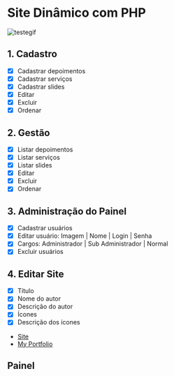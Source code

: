 # Site Dinâmico com PHP

![testegif](https://user-images.githubusercontent.com/44850549/61841250-6d001880-ae6a-11e9-829f-5601f1b889e9.gif)

## 1. Cadastro
- [x] Cadastrar depoimentos
- [x] Cadastrar serviços
- [x] Cadastrar slides
- [x] Editar
- [x] Excluir
- [x] Ordenar

## 2. Gestão
- [x] Listar depoimentos
- [x] Listar serviços
- [x] Listar slides
- [x] Editar
- [x] Excluir
- [x] Ordenar

## 3. Administração do Painel
- [X] Cadastrar usuários
- [x] Editar usuário: Imagem | Nome | Login | Senha
- [x] Cargos: Administrador | Sub Administrador | Normal
- [X] Excluir usuários

## 4. Editar Site
- [X] Título
- [X] Nome do autor
- [X] Descrição do autor
- [X] Ícones
- [X] Descrição dos ícones

* [Site](http://www.sitedinamico.ga/)
* [My Portfolio](http://www.meuportfolio.ml)




## Painel

